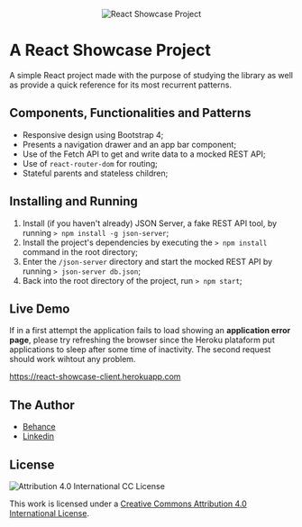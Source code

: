 <p align="center"><img alt="React Showcase Project" src="https://user-images.githubusercontent.com/12038461/51156325-bc311500-1859-11e9-96de-fcc8bc0ba3c2.png"></p>

# A React Showcase Project
A simple React project made with the purpose of studying the library as well as provide a quick reference for its most recurrent patterns.

## Components, Functionalities and Patterns

* Responsive design using Bootstrap 4;
* Presents a navigation drawer and an app bar component;
* Use of the Fetch API to get and write data to a mocked REST API;
* Use of `react-router-dom` for routing;
* Stateful parents and stateless children;

## Installing and Running

1. Install (if you haven't already) JSON Server, a fake REST API tool, by running `> npm install -g json-server`;
2. Install the project's dependencies by executing the `> npm install` command in the root directory;
3. Enter the `/json-server` directory and start the mocked REST API by running `> json-server db.json`;
4. Back into the root directory of the project, run `> npm start`;

## Live Demo
If in a first attempt the application fails to load showing an **application error page**, please try refreshing the browser since the Heroku plataform put applications to sleep after some time of inactivity. The second request should work wihtout any problem.

https://react-showcase-client.herokuapp.com

## The Author
* [Behance](https://www.behance.net/joserogeriofilho)
* [Linkedin](https://www.linkedin.com/in/joserogeriofilho/)

## License
![Attribution 4.0 International CC License](https://i.creativecommons.org/l/by/4.0/88x31.png)

This work is licensed under a [Creative Commons Attribution 4.0 International License](http://creativecommons.org/licenses/by/4.0/).

